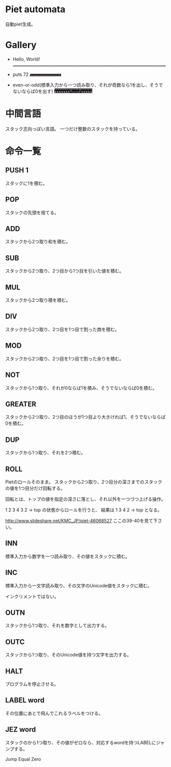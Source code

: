 # Piet automata

自動piet生成｡

# Gallery

* Hello, World!
![Hello, World!](https://raw.githubusercontent.com/nna774/piet-automata/master/output/helloworld.png)

* puts 72
![puts 72](https://raw.githubusercontent.com/nna774/piet-automata/master/output/puts72.png)

* even-or-odd(標準入力から一つ読み取り、それが奇数なら1を出し、そうでないならば0を出す)
![even-or-odd](https://raw.githubusercontent.com/nna774/piet-automata/master/output/even-or-odd.png)

# 中間言語
スタック志向っぽい言語。
一つだけ整数のスタックを持っている。

# 命令一覧

## PUSH 1
スタックに1を積む。

## POP
スタックの先頭を捨てる。

## ADD
スタックから2つ取り和を積む。

## SUB
スタックから2つ取り、2つ目から1つ目を引いた値を積む。

## MUL
スタックから2つ取り積を積む。

## DIV
スタックから2つ取り、2つ目を1つ目で割った商を積む。

## MOD
スタックから2つ取り、2つ目を1つ目で割った余りを積む。

## NOT
スタックから1つ取り、それが0ならば1を積み、そうでないならば0を積む。

## GREATER
スタックから2つ取り、2つ目のほうが1つ目より大きければ1、そうでないならば0を積む。

## DUP
スタックから1つ取り、それを2つ積む。

## ROLL
Pietのロールそのまま。
スタックから2つ取り、2つ目分の深さまでのスタックの値を1つ目分だけ回転する。

回転とは、トップの値を指定の深さに落とし、それ以外を一つづつ上げる操作。

1 2 3 4 3 2 -> top の状態からロールを行うと、
結果は 1 3 4 2 -> top となる。

http://www.slideshare.net/KMC_JP/piet-46068527 ここの39-40を見て下さい。

## INN
標準入力から数字を一つ読み取り、その値をスタックに積む。

## INC
標準入力から一文字読み取り、その文字のUnicode値をスタックに積む。

インクリメントではない。

## OUTN
スタックから1つ取り、それを数字として出力する。

## OUTC
スタックから1つ取り、そのUnicode値を持つ文字を出力する。

## HALT
プログラムを停止させる。

## LABEL word
その位置にあとで飛んでこれるラベルをつける。

## JEZ word
スタックのから1つ取り、その値がゼロなら、対応するwordを持つLABELにジャンプする。

Jump Equal Zero
